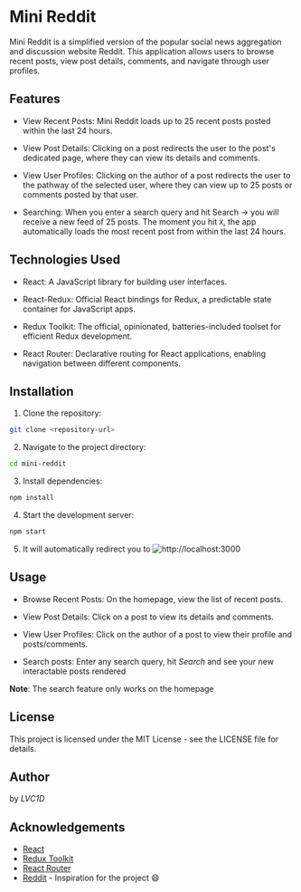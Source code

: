 # Mini Reddit

Mini Reddit is a simplified version of the popular social news aggregation and discussion website Reddit. This application allows users to browse recent posts, view post details, comments, and navigate through user profiles.

## Features

+ View Recent Posts: Mini Reddit loads up to 25 recent posts posted within the last 24 hours.

+ View Post Details: Clicking on a post redirects the user to the post's dedicated page, where they can view its details and comments.

+ View User Profiles: Clicking on the author of a post redirects the user to the pathway of the selected user, where they can view up to 25 posts or comments posted by that user.

+ Searching: When you enter a search query and hit Search -> you will receive a new feed of 25 posts. The moment you hit `X`, the app automatically loads the most recent post from within the last 24 hours.

## Technologies Used

+ React: A JavaScript library for building user interfaces.

+ React-Redux: Official React bindings for Redux, a predictable state container for JavaScript apps.

+ Redux Toolkit: The official, opinionated, batteries-included toolset for efficient Redux development.

+ React Router: Declarative routing for React applications, enabling navigation between different components.

## Installation

1. Clone the repository:

```bash
git clone <repository-url>
```

2. Navigate to the project directory:

```bash
cd mini-reddit
```

3. Install dependencies:

```bash
npm install
```

4. Start the development server:

```bash
npm start
```

5. It will automatically redirect you to ![http://localhost:3000](http://localhost:3000)

## Usage

- Browse Recent Posts: On the homepage, view the list of recent posts.

- View Post Details: Click on a post to view its details and comments.

- View User Profiles: Click on the author of a post to view their profile and posts/comments.

- Search posts: Enter any search query, hit *Search* and see your new interactable posts rendered

**Note**: The search feature only works on the homepage

## License

This project is licensed under the MIT License - see the LICENSE file for details.

## Author

by *LVC1D*

## Acknowledgements

+ [React](https://react.dev)
+ [Redux Toolkit](https://redux-toolkit.js.org)
+ [React Router](https://reactrouter.com/en/main)
+ [Reddit](https://reddit.com) - Inspiration for the project :smile: